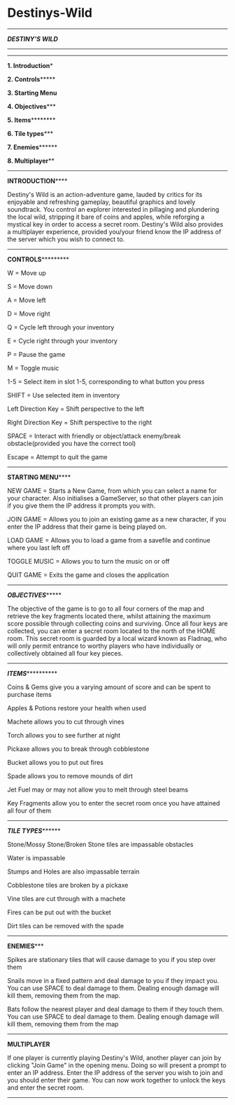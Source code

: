 # Destinys-Wild

********************************************
***************DESTINY'S WILD***************
********************************************

********************************************

**************1. Introduction***************

**************2. Controls*******************

**************3. Starting Menu**************

**************4. Objectives*****************

**************5. Items**********************

**************6. Tile types*****************

**************7. Enemies********************

**************8. Multiplayer****************

********************************************

**************INTRODUCTION******************

Destiny's Wild is an action-adventure game,
lauded by critics for its enjoyable and refreshing
gameplay, beautiful graphics and lovely soundtrack.
You control an explorer interested in pillaging and
plundering the local wild, stripping it bare of coins
and apples, while reforging a mystical key in order to access
a secret room. Destiny's Wild also provides a multiplayer experience,
provided you/your friend know the IP address of the server which you
wish to connect to.

*********************************************

**************CONTROLS***********************

W = Move up

S = Move down

A = Move left

D = Move right

Q = Cycle left through your inventory

E = Cycle right through your inventory

P = Pause the game

M = Toggle music 

1-5 = Select item in slot 1-5, corresponding to what 
      button you press
      
SHIFT = Use selected item in inventory

Left Direction Key = Shift perspective to the left

Right Direction Key = Shift perspective to the right

SPACE = Interact with friendly or object/attack enemy/break obstacle(provided
	you have the correct tool)
	
Escape = Attempt to quit the game

*********************************************

**************STARTING MENU******************

NEW GAME = Starts a New Game, from which you can select a name for your character. 
	   Also initialises a GameServer, so that other players can join if you give
	   them the IP address it prompts you with.
	   
JOIN GAME = Allows you to join an existing game as a new character, if you enter
	    the IP address that their game is being played on.
	    
LOAD GAME = Allows you to load a game from a savefile and continue where you last left off

TOGGLE MUSIC = Allows you to turn the music on or off

QUIT GAME = Exits the game and closes the application

*********************************************

***************OBJECTIVES********************

The objective of the game is to go to all four corners of the 
map and retrieve the key fragments located there, whilst attaining
the maximum score possible through collecting coins and surviving.
Once all four keys are collected, you can enter a secret room
located to the north of the HOME room. This secret room is guarded
by a local wizard known as Fladnag, who will only permit entrance
to worthy players who have individually or collectively obtained all 
four key pieces.

*********************************************

***************ITEMS*************************

Coins & Gems give you a varying amount of score and can be spent to purchase items

Apples & Potions restore your health when used

Machete allows you to cut through vines

Torch allows you to see further at night

Pickaxe allows you to break through cobblestone

Bucket allows you to put out fires

Spade allows you to remove mounds of dirt

Jet Fuel may or may not allow you to melt through steel beams

Key Fragments allow you to enter the secret room once you have attained
all four of them

**********************************************

***************TILE TYPES*********************

Stone/Mossy Stone/Broken Stone tiles are impassable obstacles

Water is impassable

Stumps and Holes are also impassable terrain

Cobblestone tiles are broken by a pickaxe

Vine tiles are cut through with a machete

Fires can be put out with the bucket

Dirt tiles can be removed with the spade

**********************************************

******************ENEMIES*********************

Spikes are stationary tiles that will cause damage to you if you step over them

Snails move in a fixed pattern and deal damage to you if they impact you. You can use
SPACE to deal damage to them. Dealing enough damage will kill them, removing them from the map.

Bats follow the nearest player and deal damage to them if they touch them. You can use
SPACE to deal damage to them. Dealing enough damage will kill them, removing them from the map

**********************************************

******************MULTIPLAYER******************

If one player is currently playing Destiny's Wild, another player can join by clicking "Join Game"
in the opening menu. Doing so will present a prompt to enter an IP address. Enter the IP address of the 
server you wish to join and you should enter their game. You can now work together to unlock the keys and enter
the secret room.

***********************************************

